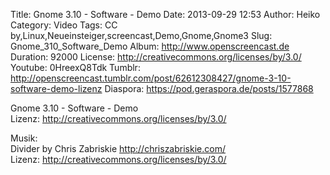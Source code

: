 Title: Gnome 3.10 - Software - Demo
Date: 2013-09-29 12:53
Author: Heiko
Category: Video
Tags: CC by,Linux,Neueinsteiger,screencast,Demo,Gnome,Gnome3
Slug: Gnome_310_Software_Demo
Album: http://www.openscreencast.de
Duration: 92000
License: http://creativecommons.org/licenses/by/3.0/
Youtube: 0HreexQ8Tdk
Tumblr: http://openscreencast.tumblr.com/post/62612308427/gnome-3-10-software-demo-lizenz
Diaspora: https://pod.geraspora.de/posts/1577868

Gnome 3.10 - Software - Demo  
Lizenz: <http://creativecommons.org/licenses/by/3.0/>  
  
Musik:  
Divider by Chris Zabriskie <http://chriszabriskie.com/>  
Lizenz: <http://creativecommons.org/licenses/by/3.0/>

